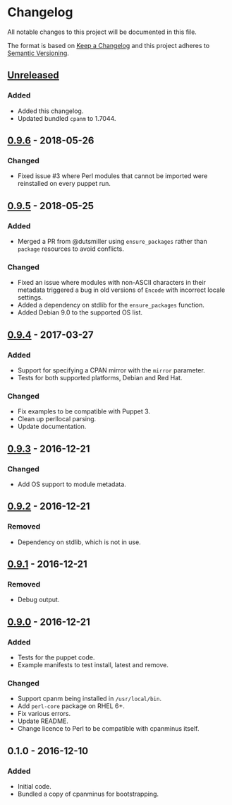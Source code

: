 # Changelog
All notable changes to this project will be documented in this file.

The format is based on [Keep a Changelog](http://keepachangelog.com/en/1.0.0/)
and this project adheres to [Semantic Versioning](http://semver.org/spec/v2.0.0.html).

## [Unreleased]
### Added
- Added this changelog.
- Updated bundled `cpanm` to 1.7044.

## [0.9.6] - 2018-05-26
### Changed
- Fixed issue #3 where Perl modules that cannot be imported were reinstalled
  on every puppet run.

## [0.9.5] - 2018-05-25
### Added
- Merged a PR from @dutsmiller using `ensure_packages` rather than `package`
  resources to avoid conflicts.

### Changed
- Fixed an issue where modules with non-ASCII characters in their metadata
  triggered a bug in old versions of `Encode` with incorrect locale settings.
- Added a dependency on stdlib for the `ensure_packages` function.
- Added Debian 9.0 to the supported OS list.

## [0.9.4] - 2017-03-27
### Added
- Support for specifying a CPAN mirror with the `mirror` parameter.
- Tests for both supported platforms, Debian and Red Hat.

### Changed
- Fix examples to be compatible with Puppet 3.
- Clean up perllocal parsing.
- Update documentation.

## [0.9.3] - 2016-12-21
### Changed
- Add OS support to module metadata.

## [0.9.2] - 2016-12-21
### Removed
- Dependency on stdlib, which is not in use.

## [0.9.1] - 2016-12-21
### Removed
- Debug output.

## [0.9.0] - 2016-12-21
### Added
- Tests for the puppet code.
- Example manifests to test install, latest and remove.

### Changed
- Support cpanm being installed in `/usr/local/bin`.
- Add `perl-core` package on RHEL 6+.
- Fix various errors.
- Update README.
- Change licence to Perl to be compatible with cpanminus itself.

## 0.1.0 - 2016-12-10
### Added
- Initial code.
- Bundled a copy of cpanminus for bootstrapping.

[Unreleased]: https://github.com/olivierlacan/keep-a-changelog/compare/v0.9.6...HEAD
[0.9.6]: https://github.com/olivierlacan/keep-a-changelog/compare/v0.9.5...v0.9.6
[0.9.5]: https://github.com/olivierlacan/keep-a-changelog/compare/v0.9.4...v0.9.5
[0.9.4]: https://github.com/olivierlacan/keep-a-changelog/compare/v0.9.3...v0.9.4
[0.9.3]: https://github.com/olivierlacan/keep-a-changelog/compare/v0.9.2...v0.9.3
[0.9.2]: https://github.com/olivierlacan/keep-a-changelog/compare/v0.9.1...v0.9.2
[0.9.1]: https://github.com/olivierlacan/keep-a-changelog/compare/v0.9.0...v0.9.1
[0.9.0]: https://github.com/olivierlacan/keep-a-changelog/compare/v0.1.0...v0.9.0
